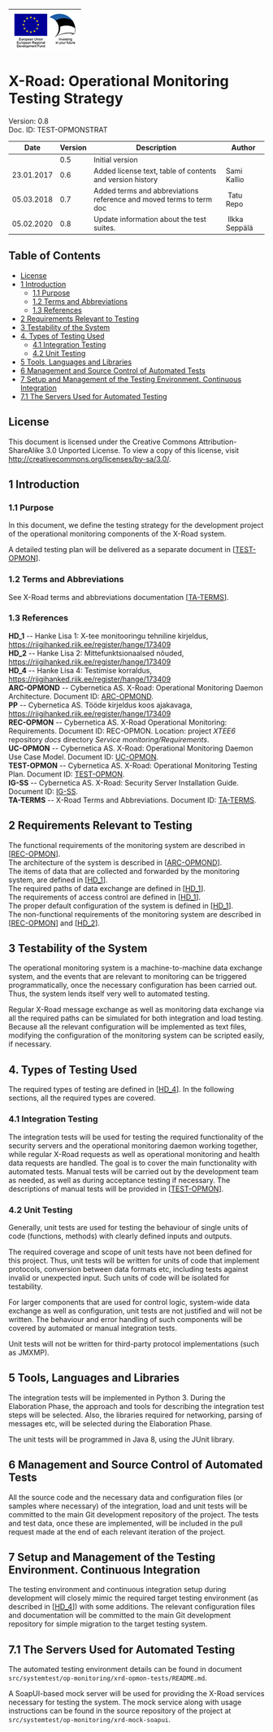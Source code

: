 
| ![European Union / European Regional Development Fund / Investing in your future](../img/eu_rdf_75_en.png "Documents that are tagged with EU/SF logos must keep the logos until 1.1.2022, if it has not stated otherwise in the documentation. If new documentation is created  using EU/SF resources the logos must be tagged appropriately so that the deadline for logos could be found.") |
| -------------------------: |

# X-Road: Operational Monitoring Testing Strategy <!-- omit in toc -->

Version: 0.8  
Doc. ID: TEST-OPMONSTRAT

| Date       | Version     | Description                                                                  | Author             |
|------------|-------------|------------------------------------------------------------------------------|--------------------|
|  | 0.5       | Initial version               |          |
| 23.01.2017 | 0.6       | Added license text, table of contents and version history | Sami Kallio |
| 05.03.2018 | 0.7       | Added terms and abbreviations reference and moved terms to term doc | Tatu Repo | 
| 05.02.2020 | 0.8       | Update information about the test suites. | Ilkka Seppälä | 

## Table of Contents <!-- omit in toc -->

<!-- toc -->

- [License](#license)
- [1 Introduction](#1-introduction)
  - [1.1 Purpose](#11-purpose)
  - [1.2 Terms and Abbreviations](#12-terms-and-abbreviations)
  - [1.3 References](#13-references)
- [2 Requirements Relevant to Testing](#2-requirements-relevant-to-testing)
- [3 Testability of the System](#3-testability-of-the-system)
- [4. Types of Testing Used](#4-types-of-testing-used)
  - [4.1 Integration Testing](#41-integration-testing)
  - [4.2 Unit Testing](#42-unit-testing)
- [5 Tools, Languages and Libraries](#5-tools-languages-and-libraries)
- [6 Management and Source Control of Automated Tests](#6-management-and-source-control-of-automated-tests)
- [7 Setup and Management of the Testing Environment. Continuous Integration](#7-setup-and-management-of-the-testing-environment-continuous-integration)
- [7.1 The Servers Used for Automated Testing](#71-the-servers-used-for-automated-testing)

<!-- tocstop -->

## License

This document is licensed under the Creative Commons Attribution-ShareAlike 3.0 Unported License. To view a copy of this license, visit http://creativecommons.org/licenses/by-sa/3.0/.

## 1 Introduction

### 1.1 Purpose

In this document, we define the testing strategy for the development project of the operational monitoring components of the X-Road system.

A detailed testing plan will be delivered as a separate document in \[[TEST-OPMON](#TEST-OPMON)\].

### 1.2 Terms and Abbreviations

See X-Road terms and abbreviations documentation \[[TA-TERMS](#Ref_TERMS)\].

### 1.3 References

<a name="HD_1"></a>**HD_1** -- Hanke Lisa 1: X-tee monitooringu tehniline kirjeldus, https://riigihanked.riik.ee/register/hange/173409  
<a name="HD_2"></a>**HD_2** -- Hanke Lisa 2: Mittefunktsionaalsed nõuded, https://riigihanked.riik.ee/register/hange/173409  
<a name="HD_4"></a>**HD_4** -- Hanke Lisa 4: Testimise korraldus, https://riigihanked.riik.ee/register/hange/173409  
<a name="ARC-OPMOND"></a>**ARC-OPMOND** -- Cybernetica AS. X-Road: Operational Monitoring Daemon Architecture. Document ID: [ARC-OPMOND](../Architecture/arc-opmond_x-road_operational_monitoring_daemon_architecture_Y-1096-1.md).  
<a name="PP"></a>**PP** -- Cybernetica AS. Tööde kirjeldus koos ajakavaga, https://riigihanked.riik.ee/register/hange/173409  
<a name="REC-OPMON"></a>**REC-OPMON** -- Cybernetica AS. X-Road Operational Monitoring: Requirements. Document ID: REC-OPMON. Location: project *XTEE6* repository *docs* directory *Service monitoring/Requirements*.  
<a name="UC-OPMON"></a>**UC-OPMON** -- Cybernetica AS. X-Road: Operational Monitoring Daemon Use Case Model. Document ID: [UC-OPMON](../UseCases/uc-opmon_x-road_use_case_model_for_operational_monitoring_daemon_Y-1095-2.md).  
<a name="TEST-OPMON"></a>**TEST-OPMON** -- Cybernetica AS. X-Road: Operational Monitoring Testing Plan. Document ID: [TEST-OPMON](test-opmon_x-road_operational_monitoring_testing_plan_Y-1104-2.md).  
<a name="IG-SS"></a>**IG-SS** -- Cybernetica AS. X-Road: Security Server Installation Guide. Document ID: [IG-SS](../../Manuals/ig-ss_x-road_v6_security_server_installation_guide.md).  
<a name="Ref_TERMS" class="anchor"></a>**TA-TERMS** -- X-Road Terms and Abbreviations. Document ID: [TA-TERMS](../../terms_x-road_docs.md).

## 2 Requirements Relevant to Testing

The functional requirements of the monitoring system are described in \[[REC-OPMON](#REC-OPMON)\].  
The architecture of the system is described in \[[ARC-OPMOND](#ARC-OPMOND)\].  
The items of data that are collected and forwarded by the monitoring system, are defined in \[[HD_1](#HD_1)\].  
The required paths of data exchange are defined in \[[HD_1](#HD_1)\].  
The requirements of access control are defined in \[[HD_1](#HD_1)\].  
The proper default configuration of the system is defined in \[[HD_1](#HD_1)\].  
The non-functional requirements of the monitoring system are described in \[[REC-OPMON](#REC-OPMON)\] and \[[HD_2](#HD_2)\].

## 3 Testability of the System

The operational monitoring system is a machine-to-machine data exchange system, and the events that are relevant to monitoring can be triggered programmatically, once the necessary configuration has been carried out. Thus, the system lends itself very well to automated testing.

Regular X-Road message exchange as well as monitoring data exchange via all the required paths can be simulated for both integration and load testing. Because all the relevant configuration will be implemented as text files, modifying the configuration of the monitoring system can be scripted easily, if necessary.

## 4. Types of Testing Used

The required types of testing are defined in \[[HD_4](#HD_4)\]. In the following sections, all the required types are covered.

### 4.1 Integration Testing

The integration tests will be used for testing the required functionality of the security servers and the operational monitoring daemon working together, while regular X-Road requests as well as operational monitoring and health data requests are handled. The goal is to cover the main functionality with automated tests. Manual tests will be carried out by the development team as needed, as well as during acceptance testing if necessary. The descriptions of manual tests will be provided in \[[TEST-OPMON](#TEST-OPMON)\].

### 4.2 Unit Testing

Generally, unit tests are used for testing the behaviour of single units of code (functions, methods) with clearly defined inputs and outputs.

The required coverage and scope of unit tests have not been defined for this project. Thus, unit tests will be written for units of code that implement protocols, conversion between data formats etc, including tests against invalid or unexpected input. Such units of code will be isolated for testability.

For larger components that are used for control logic, system-wide data exchange as well as configuration, unit tests are not justified and will not be written. The behaviour and error handling of such components will be covered by automated or manual integration tests.

Unit tests will not be written for third-party protocol implementations (such as JMXMP).

## 5 Tools, Languages and Libraries

The integration tests will be implemented in Python 3. During the Elaboration Phase, the approach and tools for describing the integration test steps will be selected. Also, the libraries required for networking, parsing of messages etc, will be selected during the Elaboration Phase.

The unit tests will be programmed in Java 8, using the JUnit library.

## 6 Management and Source Control of Automated Tests

All the source code and the necessary data and configuration files (or samples where necessary) of the integration, load and unit tests will be committed to the main Git development repository of the project. The tests and test data, once these are implemented, will be included in the pull request made at the end of each relevant iteration of the project.

## 7 Setup and Management of the Testing Environment. Continuous Integration

The testing environment and continuous integration setup during development will closely mimic the required target testing environment (as described in \[[HD_4](#HD_4)\]) with some additions. The relevant configuration files and documentation will be committed to the main Git development repository for simple migration to the target testing system.

## 7.1 The Servers Used for Automated Testing

The automated testing environment details can be found in document `src/systemtest/op-monitoring/xrd-opmon-tests/README.md`.

A SoapUI-based mock server will be used for providing the X-Road services necessary for testing the system. The mock service along with usage instructions can be found in the source repository of the project at `src/systemtest/op-monitoring/xrd-mock-soapui`.
